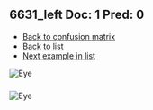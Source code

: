 ## 6631_left Doc: 1 Pred: 0
- [Back to confusion matrix](https://github.com/juliandewit/kaggle_retinopathy/blob/master/matrix.md)
- [Back to list](https://github.com/juliandewit/kaggle_retinopathy/blob/master/lists/10/list.md)
- [Next example in list](https://github.com/juliandewit/kaggle_retinopathy/blob/master/lists/10/66/6643_left.md)

![Eye](https://retinopaty.blob.core.windows.net/size1024/6631_left_1.jpeg)

### 

![Eye]()
